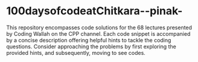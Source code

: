# 100daysofcodeatChitkara--pinak-
This repository encompasses code solutions for the 68 lectures presented by Coding Wallah on the CPP channel. Each code snippet is accompanied by a concise description offering helpful hints to tackle the coding questions. Consider approaching the problems by first exploring the provided hints, and subsequently, moving to see codes.
